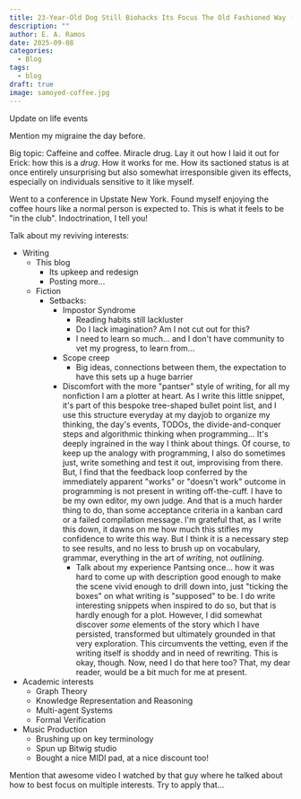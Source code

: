 ```yaml
---
title: 23-Year-Old Dog Still Biohacks Its Focus The Old Fashioned Way (WIP)
description: ""
author: E. A. Ramos
date: 2025-09-08
categories:
  - Blog
tags:
  - blog
draft: true
image: samoyed-coffee.jpg
---
```

Update on life events

Mention my migraine the day before.

Big topic: Caffeine and coffee. Miracle drug. Lay it out how I laid it out for Erick: how this is a _drug_. How it works for me. How its sactioned status is at once entirely unsurprising but also somewhat irresponsible given its effects, especially on individuals sensitive to it like myself.

Went to a conference in Upstate New York. Found myself enjoying the coffee hours like a normal person is expected to. This is what it feels to be "in the club". Indoctrination, I tell you!

Talk about my reviving interests:
- Writing
	- This blog
		- Its upkeep and redesign
		- Posting more...
	- Fiction
		- Setbacks:
			- Impostor Syndrome
				- Reading habits still lackluster
				- Do I lack imagination? Am I not cut out for this?
				- I need to learn so much... and I don't have community to vet my progress, to learn from...
			- Scope creep
				- Big ideas, connections between them, the expectation to have this sets up a huge barrier
			- Discomfort with the more "pantser" style of writing, for all my nonfiction I am a plotter at heart. As I write this little snippet, it's part of this bespoke tree-shaped bullet point list, and I use this structure everyday at my dayjob to organize my thinking, the day's events, TODOs, the divide-and-conquer steps and algorithmic thinking when programming... It's deeply ingrained in the way I think about things. Of course, to keep up the analogy with programming, I also do sometimes just, write something and test it out, improvising from there. But, I find that the feedback loop conferred by the immediately apparent "works" or "doesn't work" outcome in programming is not present in writing off-the-cuff. I have to be my own editor, my own judge. And that is a much harder thing to do, than some acceptance criteria in a kanban card or a failed compilation message. I'm grateful that, as I write this down, it dawns on me how much this stifles my confidence to write this way. But I think it is a necessary step to see results, and no less to brush up on vocabulary, grammar, everything in the art of _writing_, not _outlining_. 
				- Talk about my experience Pantsing once... how it was hard to come up with description good enough to make the scene vivid enough to drill down into, just "ticking the boxes" on what writing is "supposed" to be. I do write interesting snippets when inspired to do so, but that is hardly enough for a plot. However, I did somewhat discover _some_ elements of the story which I have persisted, transformed but ultimately grounded in that very exploration. This circumvents the vetting, even if the writing itself is shoddy and in need of rewriting. This is okay, though. Now, need I do that here too? That, my dear reader, would be a bit much for me at present. 
- Academic interests
	- Graph Theory
	- Knowledge Representation and Reasoning
	- Multi-agent Systems
	- Formal Verification
- Music Production
	- Brushing up on key terminology
	- Spun up Bitwig studio
	- Bought a nice MIDI pad, at a nice discount too!

Mention that awesome video I watched by that guy where he talked about how to best focus on multiple interests. Try to apply that...
